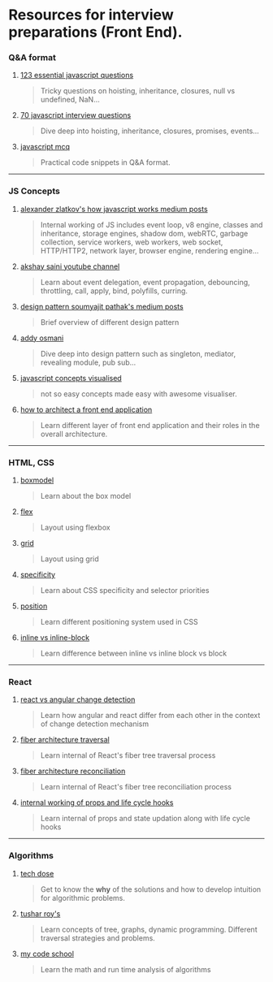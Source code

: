 # Resources for interview preparations (Front End).

### Q&A format

1. [123 essential javascript questions](https://github.com/ganqqwerty/123-Essential-JavaScript-Interview-Questions)
    > Tricky questions on hoisting, inheritance, closures, null vs undefined, NaN...
2. [70 javascript interview questions](https://dev.to/macmacky/70-javascript-interview-questions-5gfi)
    > Dive deep into hoisting, inheritance, closures, promises, events...
3. [javascript mcq](https://github.com/lydiahallie/javascript-questions)
    > Practical code snippets in Q&A format.

---

### JS Concepts

1. [alexander zlatkov's how javascript works medium posts](https://blog.sessionstack.com/)
	> Internal working of JS includes event loop, v8 engine, classes and inheritance, storage engines, shadow dom, webRTC, garbage collection, service workers, web workers, web socket, HTTP/HTTP2, network layer, browser engine, rendering engine...
2. [akshay saini youtube channel](https://www.youtube.com/c/akshaymarch7/videos)
	> Learn about event delegation, event propagation, debouncing, throttling, call, apply, bind, polyfills, curring.
3. [design pattern soumyajit pathak's medium posts](https://medium.com/better-programming/javascript-design-patterns-25f0faaaa15)
	> Brief overview of different design pattern
4. [addy osmani](https://addyosmani.com/resources/essentialjsdesignpatterns/book)
	> Dive deep into design pattern such as singleton, mediator, revealing module, pub sub...
5. [javascript concepts visualised](https://dev.to/lydiahallie)
	> not so easy concepts made easy with awesome visualiser.
6. [how to architect a front end application](https://dev.to/vycke/how-to-create-a-scalable-and-maintainable-front-end-architecture-4f47)
	> Learn different layer of front end application and their roles in the overall architecture.

---

### HTML, CSS

1. [boxmodel](https://developer.mozilla.org/en-US/docs/Learn/CSS/Building_blocks/The_box_model)
	> Learn about the box model
2. [flex](https://css-tricks.com/snippets/css/a-guide-to-flexbox/)
	> Layout using flexbox
3. [grid](https://yoksel.github.io/grid-cheatsheet/)
	> Layout using grid
4. [specificity](https://css-tricks.com/specifics-on-css-specificity/)
	> Learn about CSS specificity and selector priorities
5. [position](https://css-tricks.com/almanac/properties/p/position/)
	> Learn different positioning system used in CSS
6. [inline vs inline-block](https://alligator.io/css/display-inline-vs-inline-block/)
	> Learn difference between inline vs inline block vs block

---

### React

1. [react vs angular change detection](https://indepth.dev/what-every-front-end-developer-should-know-about-change-detection-in-angular-and-react/)
	> Learn how angular and react differ from each other in the context of change detection mechanism
2. [fiber architecture traversal](https://indepth.dev/the-how-and-why-on-reacts-usage-of-linked-list-in-fiber-to-walk-the-components-tree/)
	> Learn internal of React's fiber tree traversal process
3. [fiber architecture reconciliation]( https://indepth.dev/inside-fiber-in-depth-overview-of-the-new-reconciliation-algorithm-in-react/)
	> Learn internal of React's fiber tree reconciliation process
4. [internal working of props and life cycle hooks](https://indepth.dev/in-depth-explanation-of-state-and-props-update-in-react/)
	> Learn internal of props and state updation along with life cycle hooks

---

### Algorithms

1. [tech dose](https://www.youtube.com/c/TECHDOSE4u/playlists)
	> Get to know the **why** of the solutions and how to develop intuition for algorithmic problems.
2. [tushar roy's](https://www.youtube.com/user/tusharroy2525/playlists)
	> Learn concepts of tree, graphs, dynamic programming. Different traversal strategies and problems.
3.	[my code school](https://www.youtube.com/user/mycodeschool/playlists)
	> Learn the math and run time analysis of algorithms



